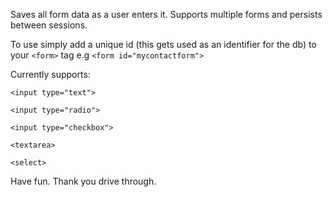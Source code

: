 Saves all form data as a user enters it. Supports multiple forms and persists between sessions. 

To use simply add a unique id (this gets used as an identifier for the db) to your `<form>` tag e.g `<form id="mycontactform">`

Currently supports:

`<input type="text">`

`<input type="radio">`

`<input type="checkbox">`

`<textarea>`

`<select>`

Have fun. Thank you drive through. 
